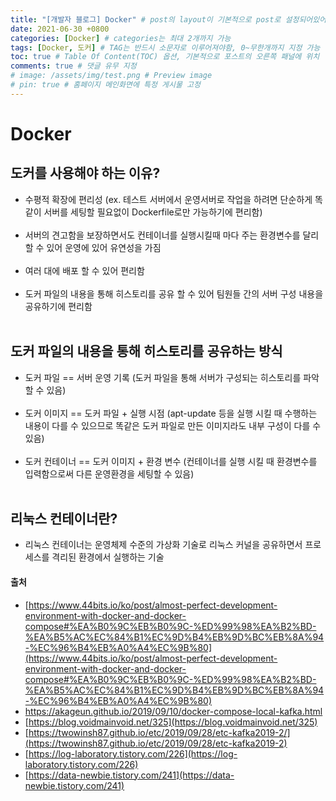 ```yaml
---
title: "[개발자 블로그] Docker" # post의 layout이 기본적으로 post로 설정되어있어서 Front Matter에 따로 layout변수를 만들어 주지 않아도 됨
date: 2021-06-30 +0800
categories: [Docker] # categories는 최대 2개까지 가능
tags: [Docker, 도커] # TAG는 반드시 소문자로 이루어져야함, 0~무한개까지 지정 가능
toc: true # Table Of Content(TOC) 옵션, 기본적으로 포스트의 오른쪽 패널에 위치
comments: true # 댓글 유무 지정
# image: /assets/img/test.png # Preview image
# pin: true # 홈페이지 메인화면에 특정 게시물 고정
---
```


# Docker
## 도커를 사용해야 하는 이유?
- 수평적 확장에 편리성 (ex. 테스트 서버에서 운영서버로 작업을 하려면 단순하게 똑같이 서버를 세팅할 필요없이 Dockerfile로만 가능하기에 편리함)<br><br>
- 서버의 견고함을 보장하면서도 컨테이너를 실행시킬때 마다 주는 환경변수를 달리 할 수 있어 운영에 있어 유연성을 가짐<br><br>
- 여러 대에 배포 할 수 있어 편리함<br><br>
- 도커 파일의 내용을 통해 히스토리를 공유 할 수 있어 팀원들 간의 서버 구성 내용을 공유하기에 편리함<br><br>

## 도커 파일의 내용을 통해 히스토리를 공유하는 방식
- 도커 파일 == 서버 운영 기록 (도커 파일을 통해 서버가 구성되는 히스토리를 파악 할 수 있음)<br><br>
- 도커 이미지 == 도커 파일 + 실행 시점 (apt-update 등을 실행 시킬 때 수행하는 내용이 다를 수 있으므로 똑같은 도커 파일로 만든 이미지라도 내부 구성이 다를 수 있음)<br><br>
- 도커 컨테이너 == 도커 이미지 + 환경 변수 (컨테이너를 실행 시킬 때 환경변수를 입력함으로써 다른 운영환경을 세팅할 수 있음)<br><br>

## 리눅스 컨테이너란?
- 리눅스 컨테이너는 운영체제 수준의 가상화 기술로 리눅스 커널을 공유하면서 프로세스를 격리된 환경에서 실행하는 기술<br>

#### 출처
- [https://www.44bits.io/ko/post/almost-perfect-development-environment-with-docker-and-docker-compose#%EA%B0%9C%EB%B0%9C-%ED%99%98%EA%B2%BD-%EA%B5%AC%EC%84%B1%EC%9D%B4%EB%9D%BC%EB%8A%94-%EC%96%B4%EB%A0%A4%EC%9B%80](https://www.44bits.io/ko/post/almost-perfect-development-environment-with-docker-and-docker-compose#%EA%B0%9C%EB%B0%9C-%ED%99%98%EA%B2%BD-%EA%B5%AC%EC%84%B1%EC%9D%B4%EB%9D%BC%EB%8A%94-%EC%96%B4%EB%A0%A4%EC%9B%80)
- [https://akageun.github.io/2019/09/10/docker-compose-local-kafka.html  ](https://akageun.github.io/2019/09/10/docker-compose-local-kafka.html)
- [https://blog.voidmainvoid.net/325](https://blog.voidmainvoid.net/325)
- [https://twowinsh87.github.io/etc/2019/09/28/etc-kafka2019-2/](https://twowinsh87.github.io/etc/2019/09/28/etc-kafka2019-2)
- [https://log-laboratory.tistory.com/226](https://log-laboratory.tistory.com/226)
- [https://data-newbie.tistory.com/241](https://data-newbie.tistory.com/241)